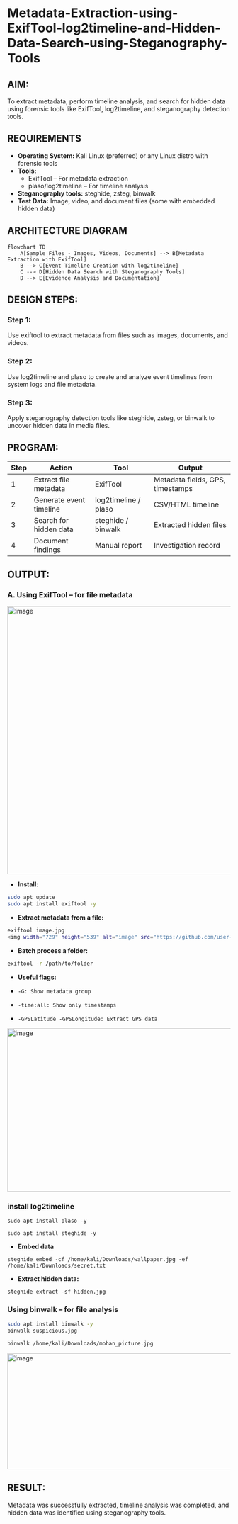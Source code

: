 # Metadata-Extraction-using-ExifTool-log2timeline-and-Hidden-Data-Search-using-Steganography-Tools
## AIM:
To extract metadata, perform timeline analysis, and search for hidden data using forensic tools like ExifTool, log2timeline, and steganography detection tools.
## REQUIREMENTS
- **Operating System:** Kali Linux (preferred) or any Linux distro with forensic tools
- **Tools:**
     -  ExifTool – For metadata extraction
     -  plaso/log2timeline – For timeline analysis
- **Steganography tools:** steghide, zsteg, binwalk
- **Test Data:** Image, video, and document files (some with embedded hidden data)
## ARCHITECTURE DIAGRAM
```mermaid
flowchart TD
    A[Sample Files - Images, Videos, Documents] --> B[Metadata Extraction with ExifTool]
    B --> C[Event Timeline Creation with log2timeline]
    C --> D[Hidden Data Search with Steganography Tools]
    D --> E[Evidence Analysis and Documentation]
```
## DESIGN STEPS:
### Step 1:
Use exiftool to extract metadata from files such as images, documents, and videos.

### Step 2:
Use log2timeline and plaso to create and analyze event timelines from system logs and file metadata.

### Step 3:
Apply steganography detection tools like steghide, zsteg, or binwalk to uncover hidden data in media files.

## PROGRAM:
| Step | Action                  | Tool                 | Output                           |
| ---- | ----------------------- | -------------------- | -------------------------------- |
| 1    | Extract file metadata   | ExifTool             | Metadata fields, GPS, timestamps |
| 2    | Generate event timeline | log2timeline / plaso | CSV/HTML timeline                |
| 3    | Search for hidden data  | steghide / binwalk   | Extracted hidden files           |
| 4    | Document findings       | Manual report        | Investigation record             |


## OUTPUT:
### A. Using ExifTool – for file metadata
<img width="656" height="605" alt="image" src="https://github.com/user-attachments/assets/bd860846-e881-44cb-b2c1-2b4e1242a423" />

- **Install:**
```bash
sudo apt update
sudo apt install exiftool -y
```
- **Extract metadata from a file:**
```bash
exiftool image.jpg
<img width="729" height="539" alt="image" src="https://github.com/user-attachments/assets/b8b0e29e-0c2a-4a54-b203-b105597e6f3c" />

```
- **Batch process a folder:**
```bash
exiftool -r /path/to/folder
```
- **Useful flags:**
  
- ```-G: Show metadata group```

- ```-time:all: Show only timestamps```

- ```-GPSLatitude -GPSLongitude: Extract GPS data```

<img width="906" height="369" alt="image" src="https://github.com/user-attachments/assets/99878b2d-7018-4852-993e-4ab40a135c7d" />


### install log2timeline
```
sudo apt install plaso -y
```

```
sudo apt install steghide -y
```
- **Embed data**
```
steghide embed -cf /home/kali/Downloads/wallpaper.jpg -ef /home/kali/Downloads/secret.txt
```


- **Extract hidden data:**
```
steghide extract -sf hidden.jpg

```


### Using binwalk – for file analysis
```bash
sudo apt install binwalk -y
binwalk suspicious.jpg
```
```bash
binwalk /home/kali/Downloads/mohan_picture.jpg
```
<img width="959" height="262" alt="image" src="https://github.com/user-attachments/assets/7e4c438f-7622-41ee-a4d6-20d2f0010804" />


## RESULT:
Metadata was successfully extracted, timeline analysis was completed, and hidden data was identified using steganography tools.
